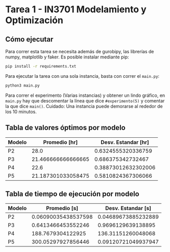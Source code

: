 # Tarea 1 - IN3701 Modelamiento y Optimización

## Cómo ejecutar
Para correr esta tarea se necesita además de gurobipy, las librerías de numpy, matplotlib y faker.
Es posible instalar mediante pip:
```sh
pip install -r requirements.txt
```

Para ejecutar la tarea con una sola instancia, basta con correr el `main.py`:
```sh
python3 main.py
```

Para correr el experimento (Varias instancias) y obtener un lindo gráfico, en `main.py` hay que descomentar la línea que dice `#experimento(5)` y comentar la que dice `main()`.
Cuidado: Una instancia puede demorarse al rededor de los 10 minutos.

## Tabla de valores óptimos por modelo

| Modelo |   Promedio [hr]    | Desv. Estandar [hr] |
|--------|--------------------|---------------------|
|   P2   |        28.0        |  0.6324555320336759 |
|   P3   | 21.466666666666665 |  0.686375342732467  |
|   P4   |        22.6        | 0.38873012632302006 |
|   P5   | 21.187301033058475 |  0.5810824367306066 |

## Tabla de tiempo de ejecución por modelo

| Modelo |     Promedio [s]    |  Desv. Estandar [s] |
|--------|---------------------|---------------------|
|   P2   | 0.06090035438537598 | 0.04689673885232889 |
|   P3   |  0.6413466453552246 |  0.9696129639138895 |
|   P4   |  188.7679304122925  |  136.31151260048068 |
|   P5   |  300.05297927856446 | 0.09120721049937947 |
